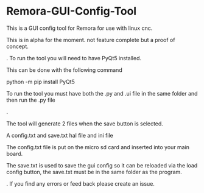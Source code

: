 # Remora-GUI-Config-Tool
This is a GUI config tool for Remora for use with linux cnc.

This is in alpha for the moment. not feature complete but a proof of concept.

.
To run the tool you will need to have PyQt5 installed.

This can be done with the following command

python -m pip install PyQt5

To run the tool you must have both the .py and .ui file in the same folder and then run the .py file

.

The tool will generate 2 files when the save button is selected.

A config.txt and save.txt hal file and ini file

The config.txt file is put on the micro sd card and inserted into your main board.

The save.txt is used to save the gui config so it can be reloaded via the load config button, the save.txt must be in the same folder as the program.



.
If you find any errors or feed back please create an issue. 

